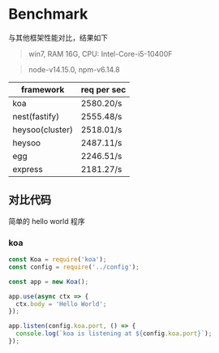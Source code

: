 # Benchmark

与其他框架性能对比，结果如下

> win7, RAM 16G, CPU: Intel-Core-i5-10400F

> node-v14.15.0, npm-v6.14.8

framework | req per sec
--- | ---
koa | 2580.20/s
nest(fastify) | 2555.48/s
heysoo(cluster) | 2518.01/s
heysoo | 2487.11/s
egg | 2246.51/s
express | 2181.27/s

## 对比代码

简单的 hello world 程序

### koa

```js
const Koa = require('koa');
const config = require('../config');

const app = new Koa();

app.use(async ctx => {
  ctx.body = 'Hello World';
});

app.listen(config.koa.port, () => {
  console.log(`koa is listening at ${config.koa.port}`);
});
```
